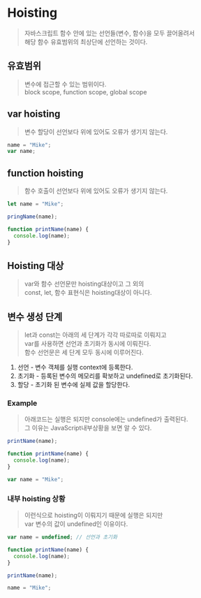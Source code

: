 # Hoisting
> 자바스크립트 함수 안에 있는 선언들(변수, 함수)을 모두 끌어올려서  
> 해당 함수 유효범위의 최상단에 선언하는 것이다.  

## 유효범위
> 변수에 접근할 수 있는 범위이다.  
> block scope, function scope, global scope

## var hoisting
> 변수 할당이 선언보다 위에 있어도 오류가 생기지 않는다.
```javascript
name = "Mike";
var name;
```

## function hoisting
> 함수 호출이 선언보다 위에 있어도 오류가 생기지 않는다.
```javascript
let name = "Mike";

pringName(name);

function printName(name) {
  console.log(name);
}
```

## Hoisting 대상
> var와 함수 선언문만 hoisting대상이고 그 외의  
> const, let, 함수 표현식은 hoisting대상이 아니다.

## 변수 생성 단계
> let과 const는 아래의 세 단계가 각각 따로따로 이뤄지고  
> var를 사용하면 선언과 초기화가 동시에 이뤄진다.  
> 함수 선언문은 세 단계 모두 동시에 이루어진다.

1. 선언 - 변수 객체를 실행 context에 등록한다.
2. 초기화 - 등록된 변수의 메모리를 확보하고 undefined로 초기화된다.
3. 할당 - 초기화 된 변수에 실제 값을 할당한다.

### Example
> 아래코드는 실행은 되지만 console에는 undefined가 출력된다.  
> 그 이유는 JavaScript내부상황을 보면 알 수 있다.
```javascript
printName(name);

function printName(name) {
  console.log(name);
}

var name = "Mike";
```

### 내부 hoisting 상황
> 이런식으로 hoisting이 이뤄지기 때문에 실행은 되지만  
> var 변수의 값이 undefined인 이유이다.
```javascript
var name = undefined; // 선언과 초기화

function printName(name) {
  console.log(name);
}

printName(name);

name = "Mike";
```
